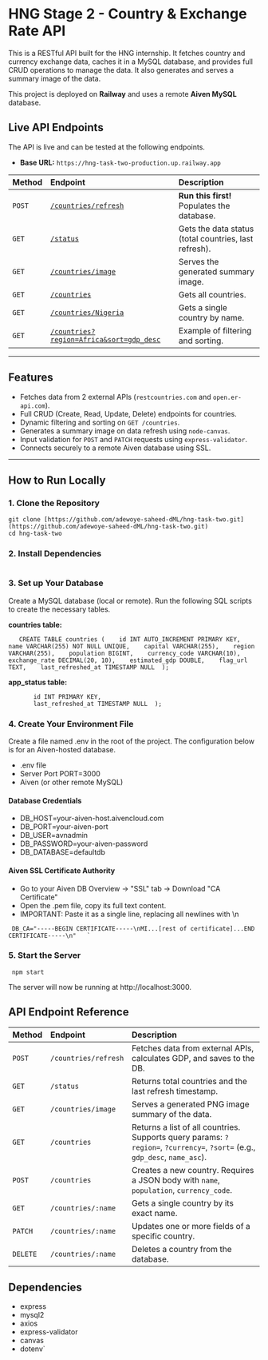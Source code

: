 # HNG Stage 2 - Country & Exchange Rate API

This is a RESTful API built for the HNG internship. It fetches country and currency exchange data, caches it in a MySQL database, and provides full CRUD operations to manage the data. It also generates and serves a summary image of the data.

This project is deployed on **Railway** and uses a remote **Aiven MySQL** database.

##  Live API Endpoints

The API is live and can be tested at the following endpoints.

* **Base URL:** `https://hng-task-two-production.up.railway.app`

| Method | Endpoint | Description |
| :--- | :--- | :--- |
| `POST` | [`/countries/refresh`](https://hng-task-two-production.up.railway.app/countries/refresh) | **Run this first!** Populates the database. |
| `GET` | [`/status`](https://hng-task-two-production.up.railway.app/status) | Gets the data status (total countries, last refresh). |
| `GET` | [`/countries/image`](https://hng-task-two-production.up.railway.app/countries/image) | Serves the generated summary image. |
| `GET` | [`/countries`](https://hng-task-two-production.up.railway.app/countries) | Gets all countries. |
| `GET` | [`/countries/Nigeria`](https://hng-task-two-production.up.railway.app/countries/Nigeria) | Gets a single country by name. |
| `GET` | [`/countries?region=Africa&sort=gdp_desc`](https://hng-task-two-production.up.railway.app/countries?region=Africa&sort=gdp_desc) | Example of filtering and sorting. |

---

##  Features

* Fetches data from 2 external APIs (`restcountries.com` and `open.er-api.com`).
* Full CRUD (Create, Read, Update, Delete) endpoints for countries.
* Dynamic filtering and sorting on `GET /countries`.
* Generates a summary image on data refresh using `node-canvas`.
* Input validation for `POST` and `PATCH` requests using `express-validator`.
* Connects securely to a remote Aiven database using SSL.

---

##  How to Run Locally

### 1. Clone the Repository

```
git clone [https://github.com/adewoye-saheed-dML/hng-task-two.git](https://github.com/adewoye-saheed-dML/hng-task-two.git)
cd hng-task-two
```
### 2\. Install Dependencies

```  npm install 
```

### 3\. Set up Your Database

Create a MySQL database (local or remote). Run the following SQL scripts to create the necessary tables.

**countries table:**
```
   CREATE TABLE countries (    id INT AUTO_INCREMENT PRIMARY KEY,    name VARCHAR(255) NOT NULL UNIQUE,    capital VARCHAR(255),    region VARCHAR(255),    population BIGINT,    currency_code VARCHAR(10),    exchange_rate DECIMAL(20, 10),    estimated_gdp DOUBLE,    flag_url TEXT,    last_refreshed_at TIMESTAMP NULL  );   
```

**app\_status table:**

```   CREATE TABLE app_status (   
       id INT PRIMARY KEY, 
       last_refreshed_at TIMESTAMP NULL  );   
```

### 4\. Create Your Environment File

Create a file named .env in the root of the project. The configuration below is for an Aiven-hosted database.

-  .env file 
-  Server Port  PORT=3000  
-  Aiven (or other remote MySQL)
####  Database Credentials
- DB_HOST=your-aiven-host.aivencloud.com  
- DB_PORT=your-aiven-port 
- DB_USER=avnadmin  
- DB_PASSWORD=your-aiven-password  
- DB_DATABASE=defaultdb 

#### Aiven SSL Certificate Authority  
- Go to your Aiven DB Overview -> "SSL" tab -> Download "CA Certificate" 
-  Open the .pem file, copy its full text content. 
-  IMPORTANT: Paste it as a single line, replacing all newlines with \n 

```
 DB_CA="-----BEGIN CERTIFICATE-----\nMI...[rest of certificate]...END CERTIFICATE-----\n"   `

```

### 5\. Start the Server

```
 npm start
```

The server will now be running at http://localhost:3000.

API Endpoint Reference
-------------------------

| Method | Endpoint | Description |
| :--- | :--- | :--- |
| `POST` | `/countries/refresh` | Fetches data from external APIs, calculates GDP, and saves to the DB. |
| `GET` | `/status` | Returns total countries and the last refresh timestamp. |
| `GET` | `/countries/image` | Serves a generated PNG image summary of the data. |
| `GET` | `/countries` | Returns a list of all countries. Supports query params: `?region=`, `?currency=`, `?sort=` (e.g., `gdp_desc`, `name_asc`). |
| `POST` | `/countries` | Creates a new country. Requires a JSON body with `name`, `population`, `currency_code`. |
| `GET` | `/countries/:name` | Gets a single country by its exact name. |
| `PATCH` | `/countries/:name` | Updates one or more fields of a specific country. |
| `DELETE` | `/countries/:name` | Deletes a country from the database. |


Dependencies
---------------

*   express
*   mysql2
*   axios
*   express-validator
*   canvas
*   dotenv`
